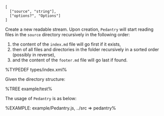 
```### constructor => Pedantry
[
  ["source", "string"],
  ["options?", "Options"]
]
```

<!-- Instances of the `Pedantry` class will start reading the directory and push data immediately. The data is a merged buffer of contents of all files. -->

Create a new readable stream. Upon creation, `Pedantry` will start reading files in the `source` directory recursively in the following order:

1. the content of the `index.md` file will go first if it exists,
1. then of all files and directories in the folder recursively in a sorted order (possibly in reverse),
1. and the content of the `footer.md` file will go last if found.

%TYPEDEF types/index.xml%

Given the directory structure:

%TREE example/test%

The usage of `Pedantry` is as below:

%EXAMPLE: example/Pedantry.js, ../src => pedantry%
